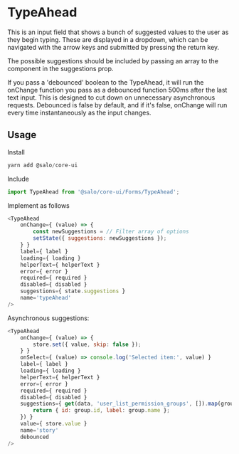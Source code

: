 # TypeAhead

This is an input field that shows a bunch of suggested values to the user as they begin typing. These are displayed in a dropdown, which can be navigated with the arrow keys and submitted by pressing the return key.

The possible suggestions should be included by passing an array to the component in the suggestions prop.

If you pass a 'debounced' boolean to the TypeAhead, it will run the onChange function you pass as a debounced function 500ms after the last text input. This is designed to cut down on unnecessary asynchronous requests. Debounced is false by default, and if it's false, onChange will run every time instantaneously as the input changes.

## Usage

Install

```javascript
yarn add @salo/core-ui
```

Include

```javascript
import TypeAhead from '@salo/core-ui/Forms/TypeAhead';
```

Implement as follows

```javascript
<TypeAhead
    onChange={ (value) => {
        const newSuggestions = // Filter array of options
        setState({ suggestions: newSuggestions });
    } }
    label={ label }
    loading={ loading }
    helperText={ helperText }
    error={ error }
    required={ required }
    disabled={ disabled }
    suggestions={ state.suggestions }
    name='typeAhead'
/>
```

Asynchronous suggestions:

```javascript
<TypeAhead
    onChange={ (value) => {
        store.set({ value, skip: false });
    } }
    onSelect={ (value) => console.log('Selected item:', value) }
    label={ label }
    loading={ loading }
    helperText={ helperText }
    error={ error }
    required={ required }
    disabled={ disabled }
    suggestions={ get(data, 'user_list_permission_groups', []).map(group => {
        return { id: group.id, label: group.name };
    }) }
    value={ store.value }
    name='story'
    debounced
/>
```